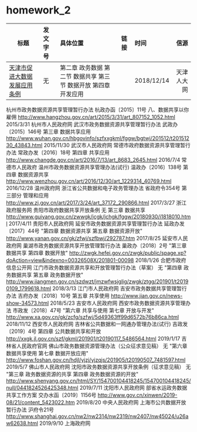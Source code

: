# homework_2
标题|发文字号|具体位置|链接|时间|信源
-|:-|:-|:-|:-|-:
[天津市促进大数据发展应用条例](http://www.tjrd.gov.cn/flfg/system/2018/12/17/030011277.shtml)|无|第二章 政务数据 第二节 数据共享 第三节 数据开放 第四章 开发应用|	|2018/12/14|天津人大网
杭州市政务数据资源共享管理暂行办法	杭政办函〔2015〕11号	八、数据共享以你雇佣	http://www.hangzhou.gov.cn/art/2015/3/31/art_807152_1052.html	2015/3/31	杭州市人民政府网
武汉市政务数据资源共享管理暂行办法	武政办〔2015〕146号	第三章 数据共享应用	http://www.wuhan.gov.cn/hbgovinfo/szfxxgkml/fggw/bgtwj/201512/t20151230_43843.html	2015/11/30	武汉市人民政府网
常德市政府数据资源共享管理暂行办法	常政办发〔2016〕18号	第四章 共享应用	http://www.changde.gov.cn/art/2016/7/13/art_8683_2645.html	2016/7/4	常德市人民政府
温州市政务数据资源共享管理办法(试行)	温政办〔2016〕138号	第四章 数据资源共享	http://www.wenzhou.gov.cn/art/2016/12/30/art_1229314_40769.html	2016/12/28	温州政府网
浙江省公共数据和电子政务管理办法	省政府令354号	第三部分 管理和应用	http://www.zj.gov.cn/art/2017/3/24/art_37172_290866.html	2017/3/27	浙江政府服务网
贵阳市政府数据共享开放条例	无	第三章 数据共享	http://www.guiyang.gov.cn/zwwgk/jcgk/jchgk/fggw/20180930/i1818010.html	2017/4/11	贵阳市人民政府网
延安市政务数据资源共享管理暂行办法	延政办发〔2017〕44号	"第四章 数据资源共享
第五章 数据资源开放"	http://www.yanan.gov.cn/gk/zfwj/szfbwj/292787.htm	2017/8/25	延安市人民政府网
巢湖市政务数据资源共享开放管理暂行办法	巢政办〔2018〕2号	"第三章 数据共享
第四章 数据开放"	http://zwgk.hefei.gov.cn/zwgk/public/spage.xp?doAction=view&indexno=00326508X/201801-00098	2018/1/26	合肥市政府信息公开网
江门市政务数据资源共享和开放管理暂行办法（草案）	无	"第四章 政务数据共享
第五章 政务数据开放"	http://www.jiangmen.gov.cn/szdwzt/jmzwfwsjglig/zwgk/ztgg/201901/t20190109_1799618.html	2018/3/13	江门市人民政府网
吉安市政务数据共享管理暂行办法	吉府办发〔2018〕10号	第五章 共享使用	http://www.jian.gov.cn/news-show-34573.html	2018/5/23	吉安市人民政府网
西安市政务数据资源共享管理办法	市政发〔2018〕47号	"第六章 共享与使用
第七章 开放与开发"	http://www.xa.gov.cn/gk/zcfg/szfwj/5d49363ff99d6572b76b86ca.html	2018/11/12	西安市人民政府网
吉林省公共数据和一网通办管理办法(试行)	吉政发〔2019〕4号	第四章 公共数据共享和开放	http://xxgk.jl.gov.cn/szf/gkml/201901/t20190117_5486564.html	2019/1/17	吉林省人民政府官网
佛山市政务数据资源管理办法（公众征求意见稿）	无	"第六章 数据共享使用
第七章 数据开放应用"	http://www.foshan.gov.cn/hdjl/yjzj/yjzqjs/201905/t20190507_7481597.html	2019/5/7	佛山市人民政府网
沈阳市政务数据资源共享开放条例（征求意见稿）	无	"第三章 政务数据资源的共享
第四章 政务数据资源的开放"	http://www.shenyang.gov.cn/html/SY/154700104418245/154700104418245/null/0441824526425348.html	2019/7/11	沈阳市人民政府网
部省水运政务数据共享工作方案	交办水函〔2019〕1156号		http://www.gov.cn/xinwen/2019-08/21/content_5423022.htm	2019/8/20	中央人民政府网
上海市公共数据开放暂行办法	沪府令21号		http://www.shanghai.gov.cn/nw2/nw2314/nw2319/nw2407/nw45024/u26aw62638.html	2019/9/10	上海政府网

